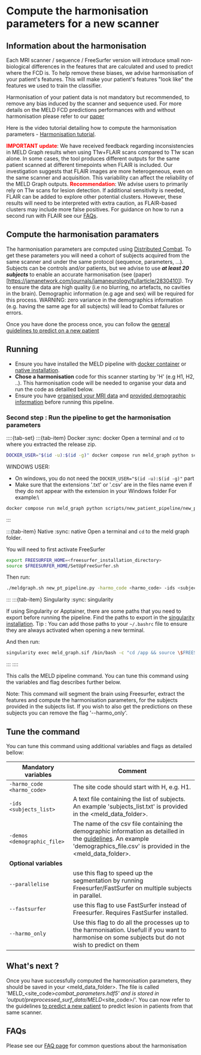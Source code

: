 # Compute the harmonisation parameters for a new scanner

## Information about the harmonisation
Each MRI scanner / sequence  / FreeSurfer version will introduce small non-biological differences in the features that are calculated and used to predict where the FCD is. To help remove these biases, we advise harmonisation of your patient's features. This will make your patient's features "look like" the features we used to train the classifier. 

Harmonisation of your patient data is not mandatory but recommended, to remove any bias induced by the scanner and sequence used. For more details on the MELD FCD predictions performances with and without harmonisation please refer to our [paper](https://jamanetwork.com/journals/jamaneurology/fullarticle/2830410)

Here is the video tutorial detailing how to compute the harmonisation parameters - [Harmonisation tutorial](https://youtu.be/te_TR6sA5sQ).

**<span style="color: red;">IMPORTANT update**: We have received feedback regarding inconsistencies in MELD Graph results when using T1w+FLAIR scans compared to T1w scan alone. In some cases, the tool produces different outputs for the same patient scanned at different timepoints when FLAIR is included. Our investigation suggests that FLAIR images are more heterogeneous, even on the same scanner and acquisition. This variability can affect the reliability of the MELD Graph outputs. 
**<span style="color: red;">Recommendation**: We advise users to primarily rely on T1w scans for lesion detection. If additional sensitivity is needed, FLAIR can be added to explore other potential clusters. However, these results will need to be interpreted with extra caution, as FLAIR-based clusters may include more false positives. For guidance on how to run a second run with FLAIR see our [FAQs](https://meld-graph.readthedocs.io/en/latest/FAQs.html#i-have-an-issue-with-flair-feature-that-does-not-exist).

## Compute the harmonisation paramaters 

The harmonisation parameters are computed using [Distributed Combat](https://doi.org/10.1016/j.neuroimage.2021.118822).
To get these parameters you will need a cohort of subjects acquired from the same scanner and under the same protocol (sequence, parameters, ...).
Subjects can be controls and/or patients, but we advise to use ***at least 20 subjects*** to enable an accurate harmonisation (see (paper)[https://jamanetwork.com/journals/jamaneurology/fullarticle/2830410]). 
Try to ensure the data are high quality (i.e no blurring, no artefacts, no cavities in the brain).
Demographic information (e.g age and sex) will be required for this process. 
WARNING: zero variance in the demographics information (e.g. having the same age for all subjects) will lead to Combat failures or errors. 

Once you have done the process once, you can follow the [general guidelines to predict on a new patient](https://meld-graph.readthedocs.io/en/latest/run_prediction_pipeline.html) 

## Running

- Ensure you have installed the MELD pipeline with [docker container](https://meld-graph.readthedocs.io/en/latest/install_docker.html) or [native installation](https://meld-graph.readthedocs.io/en/latest/install_native.html). 
- **Chose a harmonisation** code for this scanner starting by 'H' (e.g H1, H2, ..). This harmonisation code will be needed to organise your data and run the code as detailled below. 
- Ensure you have [organised your MRI data](https://meld-graph.readthedocs.io/en/latest/prepare_data.html#prepare-the-mri-data-mandatory) and [provided demographic information](https://meld-graph.readthedocs.io/en/latest/prepare_data.html#prepare-the-demographic-information-required-only-to-compute-the-harmonisation-parameters) before running this pipeline. 


### Second step : Run the pipeline to get the harmonisation parameters


::::{tab-set}
:::{tab-item} Docker
:sync: docker
Open a terminal and `cd` to where you extracted the release zip.

```bash
DOCKER_USER="$(id -u):$(id -g)" docker compose run meld_graph python scripts/new_patient_pipeline/new_pt_pipeline.py -harmo_code <harmo_code> -ids <subjects_list> -demos <demographic_file> --harmo_only
```
WINDOWS USER: 
- On windows, you do not need the `DOCKER_USER="$(id -u):$(id -g)"` part
- Make sure that the extensions '.txt' or '.csv' are in the files name even if they do not appear with the extension in your Windows folder 
For example:\
```bash
docker compose run meld_graph python scripts/new_patient_pipeline/new_pt_pipeline.py -harmo_code H1 -ids list_subjects.txt -demos demographics_file.csv --harmo_only
```
:::

:::{tab-item} Native
:sync: native
Open a terminal and `cd` to the meld graph folder.

You will need to first activate FreeSurfer
```bash
export FREESURFER_HOME=<freesurfer_installation_directory>
source $FREESURFER_HOME/SetUpFreeSurfer.sh
```

Then run: 

```bash
./meldgraph.sh new_pt_pipeline.py -harmo_code <harmo_code> -ids <subjects_list> -demos <demographic_file> --harmo_only
```

:::
:::{tab-item} Singularity
:sync: singularity

If using Singularity or Apptainer, there are some paths that you need to export before running the pipeline. Find the paths to export in the [singularity installation](https://meld-graph.readthedocs.io/en/latest/install_singularity.html). Tip : You can add those paths to your `~/.bashrc` file to ensure they are always activated when opening a new terminal. 

And then run:
```bash
singularity exec meld_graph.sif /bin/bash -c "cd /app && source \$FREESURFER_HOME/FreeSurferEnv.sh && python scripts/new_patient_pipeline/new_pt_pipeline.py -harmo_code <harmo_code> -ids <subjects_list> -demos <demographic_file> --harmo_only"
```

:::
::::

This calls the MELD pipeline command. You can tune this command using the variables and flag describes further below. 

Note: This command will segment the brain using Freesurfer, extract the features and compute the harmonisation parameters, for the subjects provided in the subjects list. If you wish to also get the predictions on these subjects you can remove the flag '--harmo_only'. 

## Tune the command

You can tune this command using additional variables and flags as detailed bellow:

| **Mandatory variables**         |  Comment | 
|-------|---|
|```-harmo_code <harmo_code>```  |  The site code should start with H, e.g. H1. | 
|```-ids <subjects_list>``` |  A text file containing the list of subjects. An example 'subjects_list.txt' is provided in the <meld_data_folder>. | 
|```-demos <demographic_file>```| The name of the csv file containing the demographic information as detailled in the [guidelines](https://meld-graph.readthedocs.io/en/latest/prepare_data.html#prepare-the-demographic-information-required-only-to-compute-the-harmonisation-parameters). An example 'demographics_file.csv' is provided in the <meld_data_folder>.|
| **Optional variables** |
|```--parallelise``` | use this flag to speed up the segmentation by running Freesurfer/FastSurfer on multiple subjects in parallel. |
|```--fastsurfer``` | use this flag to use FastSurfer instead of Freesurfer. Requires FastSurfer installed. |
|```--harmo_only``` | Use this flag to do all the processes up to the harmonisation. Usefull if you want to harmonise on some subjects but do not wish to predict on them |


## What's next ? 
Once you have successfully computed the harmonisation parameters, they should be saved in your <meld_data_folder>. The file is called 'MELD_<site_code>_combat_parameters.hdf5' and is stored in 'output/preprocessed_surf_data/MELD_<site_code>/'.
You can now refer to the guidelines [to predict a new patient](https://meld-graph.readthedocs.io/en/latest/run_prediction_pipeline.html) to predict lesion in patients from that same scanner.

## FAQs 
Please see our [FAQ page](https://meld-graph.readthedocs.io/en/latest/FAQs.html) for common questions about the harmonisation
